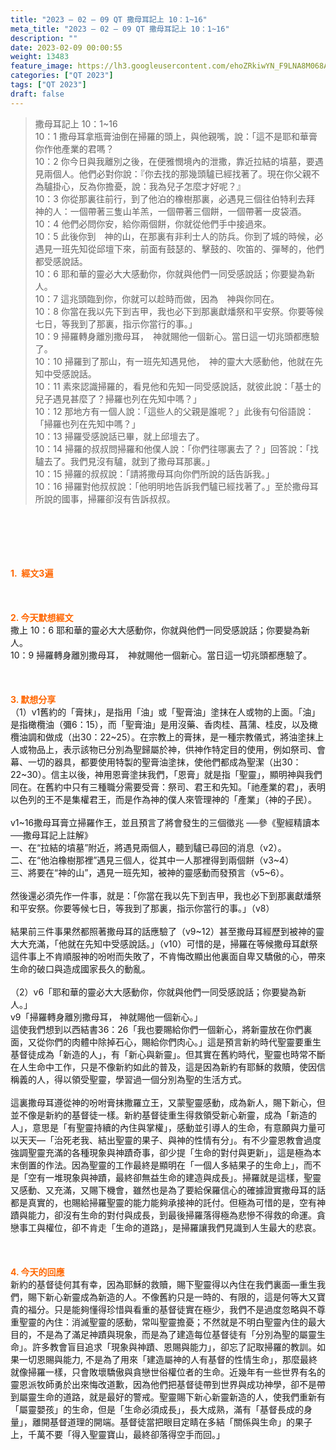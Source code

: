 ```yaml
---
title: "2023 – 02 – 09 QT 撒母耳記上 10：1~16"
meta_title: "2023 – 02 – 09 QT 撒母耳記上 10：1~16"
description: ""
date: 2023-02-09 00:00:55
weight: 13483
feature_image: https://lh3.googleusercontent.com/ehoZRkiwYN_F9LNA8M068AYxt73EavCZno-PD1cJRuf5BbSkQVUWr3gNEbt5kSs28Pb_Elg17kSrtf9ybWvojWoMV6I4tPM3vGRGDq6GkKkPdL2Gut4QAIw4-uykKUAtNiKgQKntvsU=w800
categories: ["QT 2023"]
tags: ["QT 2023"]
draft: false
---
```


<blockquote>撒母耳記上 10：1~16<br />
10：1 撒母耳拿瓶膏油倒在掃羅的頭上，與他親嘴，說：「這不是耶和華膏你作他產業的君嗎？<br />
10：2 你今日與我離別之後，在便雅憫境內的泄撒，靠近拉結的墳墓，要遇見兩個人。他們必對你說：『你去找的那幾頭驢已經找著了。現在你父親不為驢掛心，反為你擔憂，說：我為兒子怎麼才好呢？』<br />
10：3 你從那裏往前行，到了他泊的橡樹那裏，必遇見三個往伯特利去拜　神的人：一個帶著三隻山羊羔，一個帶著三個餅，一個帶著一皮袋酒。<br />
10：4 他們必問你安，給你兩個餅，你就從他們手中接過來。<br />
10：5 此後你到　神的山，在那裏有非利士人的防兵。你到了城的時候，必遇見一班先知從邱壇下來，前面有鼓瑟的、擊鼓的、吹笛的、彈琴的，他們都受感說話。<br />
10：6 耶和華的靈必大大感動你，你就與他們一同受感說話；你要變為新人。<br />
10：7 這兆頭臨到你，你就可以趁時而做，因為　神與你同在。<br />
10：8 你當在我以先下到吉甲，我也必下到那裏獻燔祭和平安祭。你要等候七日，等我到了那裏，指示你當行的事。」<br />
10：9 掃羅轉身離別撒母耳，　神就賜他一個新心。當日這一切兆頭都應驗了。<br />
10：10 掃羅到了那山，有一班先知遇見他，　神的靈大大感動他，他就在先知中受感說話。<br />
10：11 素來認識掃羅的，看見他和先知一同受感說話，就彼此說：「基士的兒子遇見甚麼了？掃羅也列在先知中嗎？」<br />
10：12 那地方有一個人說：「這些人的父親是誰呢？」此後有句俗語說：「掃羅也列在先知中嗎？」<br />
10：13 掃羅受感說話已畢，就上邱壇去了。<br />
10：14 掃羅的叔叔問掃羅和他僕人說：「你們往哪裏去了？」回答說：「找驢去了。我們見沒有驢，就到了撒母耳那裏。」<br />
10：15 掃羅的叔叔說：「請將撒母耳向你們所說的話告訴我。」<br />
10：16 掃羅對他叔叔說：「他明明地告訴我們驢已經找著了。」至於撒母耳所說的國事，掃羅卻沒有告訴叔叔。</blockquote><br />
&nbsp;<br />
<br />
&nbsp;<br />
<br />
<span style="color: #ff6600;"><strong>1.  經文3遍</strong></span><br />
<br />
&nbsp;<br />
<br />
<span style="color: #ff6600;"><strong>2. 今天默想經文<br />
</strong></span>撒上 10：6 耶和華的靈必大大感動你，你就與他們一同受感說話；你要變為新人。<br />
10：9 掃羅轉身離別撒母耳，　神就賜他一個新心。當日這一切兆頭都應驗了。<br />
<br />
&nbsp;<br />
<br />
<strong><span style="color: #ff6600;">3. 默想分享<br />
</span></strong>（1）v1舊約的「膏抹」，是指用「油」或「聖膏油」塗抹在人或物的上面。「油」是指橄欖油（彌6：15），而「聖膏油」是用沒藥、香肉桂、菖蒲、桂皮，以及橄欖油調和做成（出30：22~25）。在宗教上的膏抹，是一種宗教儀式，將油塗抹上人或物品上，表示該物已分別為聖歸屬於神，供神作特定目的使用，例如祭司、會幕、一切的器具，都要使用特製的聖膏油塗抹，使他們都成為聖潔（出30：22~30）。信主以後，神用恩膏塗抹我們，「恩膏」就是指「聖靈」，顯明神與我們同在。在舊約中只有三種職分需要受膏：祭司、君王和先知。「祂產業的君」，表明以色列的王不是集權君王，而是作為神的僕人來管理神的「產業」（神的子民）。<br />
<br />
v1~16撒母耳膏立掃羅作王，並且預言了將會發生的三個徵兆 ──參《聖經精讀本──撒母耳記上註解》<br />
一、在“拉結的墳墓”附近，將遇見兩個人，聽到驢已尋回的消息（v2）。<br />
二、在“他泊橡樹那裡”遇見三個人，從其中一人那裡得到兩個餅（v3~4）<br />
三、將要在“神的山”，遇見一班先知，被神的靈感動而發預言（v5~6）。<br />
<br />
然後還必須先作一件事，就是：「你當在我以先下到吉甲，我也必下到那裏獻燔祭和平安祭。你要等候七日，等我到了那裏，指示你當行的事。」（v8）<br />
<br />
結果前三件事果然都照著撒母耳的話應驗了（v9~12）甚至撒母耳經歷到被神的靈大大充滿，「他就在先知中受感說話。」（v10）可惜的是，掃羅在等候撒母耳獻祭這件事上不肯順服神的吩咐而失敗了，不肯悔改顯出他裏面自卑又驕傲的心，帶來生命的破口與造成國家長久的動亂。<br />
<br />
（2）v6「耶和華的靈必大大感動你，你就與他們一同受感說話；你要變為新人。」<br />
v9「掃羅轉身離別撒母耳， 神就賜他一個新心。」<br />
這使我們想到以西結書36：26「我也要賜給你們一個新心，將新靈放在你們裏面，又從你們的肉體中除掉石心，賜給你們肉心。」這是預言新約時代聖靈要重生基督徒成為「新造的人」，有「新心與新靈」。但其實在舊約時代，聖靈也時常不斷在人生命中工作，只是不像新約如此的普及，這是因為新約有耶穌的救贖，使因信稱義的人，得以領受聖靈，學習過一個分別為聖的生活方式。<br />
<br />
這裏撒母耳遵從神的吩咐膏抹撒羅立王，又蒙聖靈感動，成為新人，賜下新心，但並不像是新約的基督徒一樣。新約基督徒重生得救領受新心新靈，成為「新造的人」，意思是「有聖靈持續的內住與掌權」，感動並引導人的生命，有意願與力量可以天天—「治死老我、結出聖靈的果子、與神的性情有分」。有不少靈恩教會過度強調聖靈充滿的各種現象與神蹟奇事，卻少提「生命的對付與更新」，這是極為本末倒置的作法。因為聖靈的工作最終是顯明在「一個人多結果子的生命上」，而不是「空有一堆現象與神蹟，最終卻無益生命的建造與成長」。掃羅就是這樣，聖靈又感動、又充滿，又賜下機會，雖然也是為了要給保羅信心的確據證實撒母耳的話都是真實的，也賜給掃羅聖靈的能力能夠承接神的託付。但極為可惜的是，空有神蹟與能力，卻沒有生命的對付與成長，到最後掃羅落得極為悲慘不得救的命運。貪戀事工與權位，卻不肯走「生命的道路」，是掃羅讓我們見識到人生最大的悲哀。<br />
<br />
<strong><span style="color: #ff6600;"> </span></strong><br />
<br />
<strong style="font-size: inherit;"><span style="color: #ff6600;">4. 今天的回應<br />
</span></strong>新約的基督徒何其有幸，因為耶穌的救贖，賜下聖靈得以內住在我們裏面—重生我們，賜下新心新靈成為新造的人。不像舊約只是一時的、有限的，這是何等大又寶貴的福分。只是能夠懂得珍惜與看重的基督徒實在極少，<span style="font-size: inherit;">我們不是過度忽略與不尊重聖靈的內住：消滅聖靈的感動，常叫聖靈擔憂；不然就是不明白聖靈內住的最大目的，不是為了滿足神蹟與現象，而是為了建造每位基督徒有「分別為聖的屬靈生命」。許多教會盲目追求「現象與神蹟、恩賜與能力」，卻忘了記取掃羅的教訓。如果一切恩賜與能力, 不是為了用來「建造屬神的人有基督的性情生命」，那麼最終就像掃羅一樣，只會敗壞驕傲與貪戀世俗權位者的生命。近幾年有一些世界有名的靈恩派牧師勇於出來悔改道歉，因為他們把基督徒帶到世界與成功神學，卻不是帶到屬靈生命的道路，就是最好的警戒。聖靈賜下新心新靈新造的人，使我們重新有「屬靈嬰孩」的生命，但是「生命必須成長」，長大成熟，滿有「基督長成的身量」，離開基督道理的開端。基督徒當把眼目定睛在多結「關係與生命」的果子上，千萬不要「得入聖靈寶山，最終卻落得空手而回。」</span><br />
<div id="gtx-trans" style="position: absolute; left: -41px; top: 1658.28px;"><br />
<div class="gtx-trans-icon"></div><br />
</div>
        